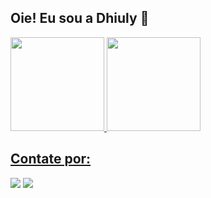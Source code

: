 ## Oie! Eu sou a Dhiuly 🌻
<div align="left">
  <a href="https://github.com/dhiulysoares">
  <img height="150em" src="https://github-readme-stats.vercel.app/api?username=dhiulysoares&show_icons=true&theme=radical&include_all_commits=true&count_private=true"/>
  <img height="150em" src="https://github-readme-stats.vercel.app/api/top-langs/?username=dhiulysoares&layout=compact&langs_count=7&theme=radical"/>
</div>
  
  ## Contate por:
  
<div>
  <a href = "mailto:dhiulysoaresds@gmail.com"><img src="https://img.shields.io/badge/Gmail-D14836?style=for-the-badge&logo=gmail&logoColor=white" target="_blank"></a>
  <a href="https://www.linkedin.com/in/dhiuly-soares/" target="_blank"><img src="https://img.shields.io/badge/-LinkedIn-%230077B5?style=for-the-badge&logo=linkedin&logoColor=white" target="_blank"></a>  
</div>
